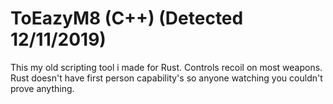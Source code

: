# ToEazyM8 (C++) (Detected 12/11/2019)
This my old scripting tool i made for Rust. Controls recoil on most weapons. Rust doesn't have first person capability's so anyone watching you couldn't prove anything.
